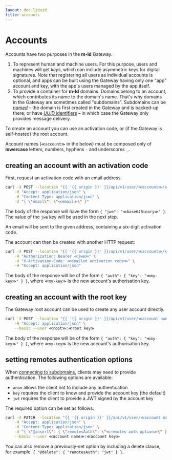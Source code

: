 ```yaml
---
layout: doc.liquid
title: accounts
---
```

# Accounts

Accounts have two purposes in the **m-ld** Gateway.
1. To represent human and machine users. For this purpose, users and machines will get _keys_, which can include asymmetric keys for digital signatures. Note that registering all users as individual accounts is optional, and apps can be built using the Gateway having only one "app" account and key, with the app's users managed by the app itself.
2. To provide a container for **m-ld** domains. Domains belong to an account, which contributes its name to the domain's name. That's why domains in the Gateway are sometimes called "subdomains". Subdomains can be [_named_](named-subdomains) – the domain is first created in the Gateway and is backed-up there; or have [_UUID_ identifiers](uuid-subdomains) – in which case the Gateway only provides message delivery.

To create an account you can use an activation code, or (if the Gateway is self-hosted) the root account.

Account names (`≪account≫` in the below) must be composed only of **lowercase** letters, numbers, hyphens `-` and underscores `_`.

## creating an account with an activation code

First, request an activation code with an email address.

```bash
curl -X POST --location "{{ '{{ origin }}' }}/api/v1/user/≪account≫/activation" \
    -H "Accept: application/json" \
    -H "Content-Type: application/json" \
    -d "{ \"email\": \"≪email≫\" }"
```

The body of the response will have the form `{ "jwe": "≪base64Binary≫" }`. The value of the `jwe` key will be used in the next step.

An email will be sent to the given address, containing a six-digit activation code.

The account can then be created with another HTTP request:

```bash
curl -X POST --location "{{ '{{ origin }}' }}/api/v1/user/≪account≫/key" \
    -H "Authorization: Bearer ≪jwe≫" \
    -H "X-Activation-Code: ≪emailed activation code≫" \
    -H "Accept: application/json"
```

The body of the response will be of the form `{ "auth": { "key": "≪my-key≫" } }`, where `≪my-key≫` is the new account's authorisation key.

## creating an account with the root key

The Gateway root account can be used to create any user account directly.

```bash
curl -X POST --location "{{ '{{ origin }}' }}/api/v1/user/≪account name≫/key" \
    -H "Accept: application/json" \
    --basic --user ≪root≫:≪root key≫
```

The body of the response will be of the form `{ "auth": { "key": "≪my-key≫" } }`, where `≪my-key≫` is the new account's authorisation key.

## setting remotes authentication options

When [connecting to subdomains](clone-subdomain), clients may need to provide authentication. The following options are available:
- `anon` allows the client not to include any authentication
- `key` requires the client to know and provide the account key (the default)
- `jwt` requires the client to provide a JWT signed by the account key

The required option can be set as follows.

```bash
curl -X PATCH --location "{{ '{{ origin }}' }}/api/v1/user/≪account name≫" \
    -H "Accept: application/json" \
    -H "Content-Type: application/json" \
    -d "{ \"@insert\": { \"remotesAuth\": \"≪remotes auth option≫\" } }" \
    --basic --user ≪account name≫:≪account key≫
```

You can also remove a previously-set option by including a delete clause, for example: `{ "@delete": { "remotesAuth": "jwt" } }`.